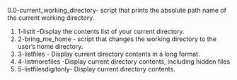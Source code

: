 0.0-current_working_directory- script that prints the absolute path name of the current working directory.
1. 1-listit -Display the contents list of your current directory.
2. 2-bring_me_home - script that changes the working directory to the user’s home directory.
3. 3-listfiles - Display current directory contents in a long format.
4. 4-listmorefiles -Display current directory contents, including hidden files
5. 5-listfilesdigitonly- Display current directory contents.  
